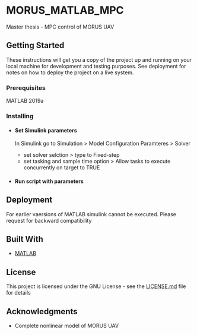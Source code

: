 # MORUS_MATLAB_MPC

Master thesis - MPC control of MORUS UAV


  


## Getting Started

These instructions will get you a copy of the project up and running on your local machine for development and testing purposes. See deployment for notes on how to deploy the project on a live system.

### Prerequisites

MATLAB 2019a

### Installing

 * #### Set Simulink parameters
    In Simulink go to Simulation > Model Configuration Paramteres > Solver 

    * set solver selction > type to Fixed-step
    * set tasking and sample time option > Allow tasks to execute concurrently on target to TRUE

 * #### Run script with parameters



## Deployment

For earlier vaersions of MATLAB simulink cannot be executed. Please request for backward compatibility

## Built With

* [MATLAB](https://www.mathworks.com/downloads/)



## License

This project is licensed under the GNU License - see the [LICENSE.md](LICENSE.md) file for details

## Acknowledgments

* Complete nonlinear model of MORUS UAV




